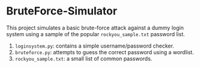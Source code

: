 # BruteForce-Simulator

This project simulates a basic brute-force attack against a dummy login system using a sample of the popular `rockyou_sample.txt` password list.


1. `loginsystem.py`: contains a simple username/password checker.
2. `bruteforce.py`: attempts to guess the correct password using a wordlist.
3. `rockyou_sample.txt`: a small list of common passwords.
